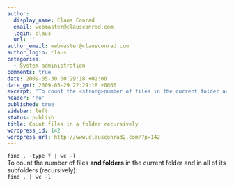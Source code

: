 ```yaml
---
author:
  display_name: Claus Conrad
  email: webmaster@clausconrad.com
  login: claus
  url: ''
author_email: webmaster@clausconrad.com
author_login: claus
categories:
  - System administration
comments: true
date: 2009-05-30 00:29:18 +02:00
date_gmt: 2009-05-29 22:29:18 +0000
excerpt: 'To count the <strong>number of files in the current folder and in all of its subfolders (recursively)</strong>:'
header: 'no'
published: true
sidebar: left
status: publish
title: Count files in a folder recursively
wordpress_id: 142
wordpress_url: http://www.clausconrad2.com/?p=142
---
```

`find . -type f | wc -l`  
To count the number of files **and folders** in the current folder and in all of its subfolders (recursively):  
`find . | wc -l`
